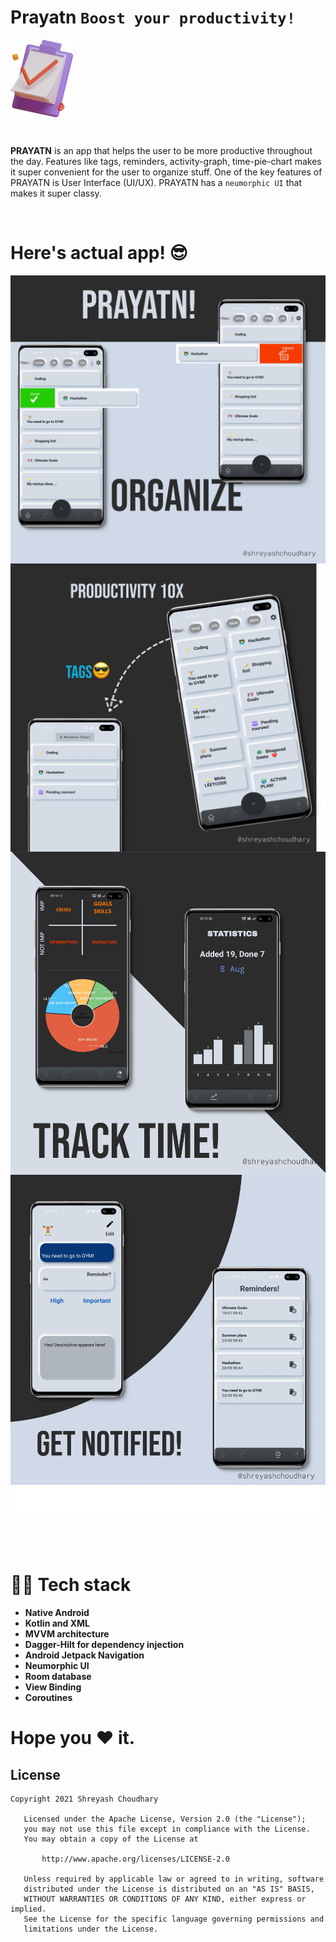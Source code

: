 # Prayatn `Boost your productivity!`
<img align="center" src="https://github.com/shreyashcode/Recxa-puzzle/blob/master/icon.png?raw=true" width = 100 margin=10/>


&nbsp;
&nbsp;

**PRAYATN** is an app that helps the user to be more productive throughout the day. Features like tags, reminders, activity-graph, time-pie-chart makes it super convenient for the user to organize stuff. One of the key features of PRAYATN is User Interface (UI/UX). PRAYATN has a `neumorphic UI` that makes it super classy.

&nbsp;
&nbsp;

# Here's actual app! 😎

<img align="left" src="https://github.com/shreyashcode/Prayatn/blob/main/Group%2016.png"/>
<img align="left" src="https://github.com/shreyashcode/Prayatn/blob/main/Group%2018.png"/>
<img align="left" src="https://github.com/shreyashcode/Prayatn/blob/main/Group%2014.png"/>
<img align="left" src="https://github.com/shreyashcode/Prayatn/blob/main/Group%2015.png"/> 

&nbsp;
<br />
<br /><br />
# 👨‍💻 Tech stack
- **Native Android**
- **Kotlin and XML**
- **MVVM architecture**
- **Dagger-Hilt for dependency injection**
- **Android Jetpack Navigation**
- **Neumorphic UI**
- **Room database**
- **View Binding**
- **Coroutines**


# Hope you ❤️ it.

License
-----------
```
Copyright 2021 Shreyash Choudhary

   Licensed under the Apache License, Version 2.0 (the "License");
   you may not use this file except in compliance with the License.
   You may obtain a copy of the License at

       http://www.apache.org/licenses/LICENSE-2.0

   Unless required by applicable law or agreed to in writing, software
   distributed under the License is distributed on an "AS IS" BASIS,
   WITHOUT WARRANTIES OR CONDITIONS OF ANY KIND, either express or implied.
   See the License for the specific language governing permissions and
   limitations under the License.
```
